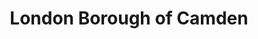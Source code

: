 ---
title: London Borough of Camden
url: /london-borough-of-camden/
latitude: 51.551
longitude: -0.133
---